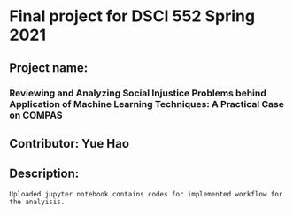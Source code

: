 # Final project for DSCI 552 Spring 2021

## Project name: 
### Reviewing and Analyzing Social Injustice Problems behind Application of Machine Learning Techniques: A Practical Case on COMPAS

## Contributor: Yue Hao

## Description:
    Uploaded jupyter notebook contains codes for implemented workflow for the analyisis.
